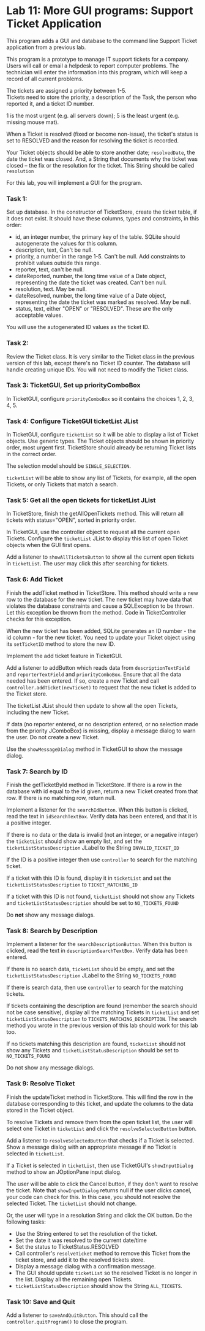 # Lab 11: More GUI programs: Support Ticket Application

This program adds a GUI and database to the command line Support Ticket application from a previous lab.

This program is a prototype to manage IT support tickets for a company. Users will call or email a helpdesk to report computer problems. The technician will enter the information into this program, which will keep a record of all current problems. 

The tickets are assigned a priority between 1-5.   
Tickets need to store the priority, a description of the Task, the person who reported it, and a ticket ID number.

1 is the most urgent (e.g. all servers down); 5 is the least urgent (e.g. missing mouse mat). 

When a Ticket is resolved (fixed or become non-issue), the ticket's status is set to RESOLVED and the reason for resolving the ticket is recorded. 

Your Ticket objects should be able to store another date; `resolvedDate`, the date the ticket was closed.
And, a String that documents why the ticket was closed – the fix or the resolution for the ticket. This String should be called `resolution`

For this lab, you will implement a GUI for the program. 

### Task 1: 

Set up database. In the constructor of TicketStore, create the ticket table, if it does not exist. 
It should have these columns, types and constraints, in this order:

* id, an integer number, the primary key of the table. SQLite should autogenerate the values for this column.
* description, text, Can't be null.
* priority, a number in the range 1-5. Can't be null. Add constraints to prohibit values outside this range.
* reporter, text, can't be null.
* dateReported, number, the long time value of a Date object, representing the date the ticket was created. Can't ben null.
* resolution, text. May be null.
* dateResolved, number, the long time value of a Date object, representing the date the ticket was marked as resolved. May be null.
* status, text, either "OPEN" or "RESOLVED". These are the only acceptable values.

You will use the autogenerated ID values as the ticket ID.
  
### Task 2: 

Review the Ticket class. It is very similar to the Ticket class in the previous version of this lab, except there's no Ticket ID counter. The database will handle creating unique IDs. 
You will not need to modify the Ticket class.  


### Task 3: TicketGUI, Set up priorityComboBox

In TicketGUI, configure `priorityComboBox` so it contains the choices 1, 2, 3, 4, 5.


### Task 4: Configure TicketGUI ticketList JList

In TicketGUI, configure `ticketList` so it will be able to display a list of Ticket objects. Use generic types. The Ticket objects should be shown in priority order, most urgent first. TicketStore should already be returning Ticket lists in the correct order.

The selection model should be `SINGLE_SELECTION`.

`ticketList` will be able to show any list of Tickets, for example, all the open Tickets, or only Tickets that match a search.


### Task 5: Get all the open tickets for ticketList JList

In TicketStore, finish the getAllOpenTickets method. This will return all tickets with status="OPEN", sorted in priority order.

In TicketGUI, use the controller object to request all the current open Tickets.
Configure the `ticketList` JList to display this list of open Ticket objects when the GUI first opens.

Add a listener to `showAllTicketsButton` to show all the current open tickets in `ticketList`.  The user may click this after searching for tickets. 
 
 
### Task 6: Add Ticket

Finish the addTicket method in TicketStore.  This method should write a new row to the database for the new ticket.  The new ticket may have data that violates the database constraints and cause a SQLException to be thrown. Let this exception be thrown from the method. Code in TicketController checks for this exception. 

When the new ticket has been added, SQLite generates an ID number - the id column - for the new ticket. You need to update your Ticket object using its `setTicketID` method to store the new ID.  

Implement the add ticket feature in TicketGUI. 

Add a listener to addButton which reads data from `descriptionTextField` and `reporterTextField` and `priorityComboBox`.  Ensure that all the data needed has been entered. If so, create a new Ticket and call `controller.addTicket(newTicket)` to request that the new ticket is added to the Ticket store. 

The ticketList JList should then update to show all the open Tickets, including the new Ticket. 

If data (no reporter entered, or no description entered, or no selection made from the priority JComboBox) is missing, display a message dialog to warn the user. Do not create a new Ticket. 

Use the `showMessageDialog` method in TicketGUI to show the message dialog. 
 
 
### Task 7: Search by ID

Finish the getTicketById method in TicketStore. If there is a row in the database with id equal to the id given, return a new Ticket created from that row.  If there is no matching row, return null.

Implement a listener for the `searchIdButton`. When this button is clicked, read the text in `idSearchTextBox`. Verify data has been entered, and that it is a positive integer. 

If there is no data or the data is invalid (not an integer, or a negative integer) the `ticketList` should show an empty list, and set the `ticketListStatusDescription` JLabel to the String `INVALID_TICKET_ID`

If the ID is a positive integer then use `controller` to search for the matching ticket.

If a ticket with this ID is found, display it in `ticketList` and set the `ticketListStatusDescription` to `TICKET_MATCHING_ID`

If a ticket with this ID is not found, `ticketList` should not show any Tickets and `ticketListStatusDescription` should be set to `NO_TICKETS_FOUND`

Do **not** show any message dialogs. 


### Task 8: Search by Description

Implement a listener for the `searchDescriptionButton`. When this button is clicked, read the text in `descriptionSearchTextBox`. Verify data has been entered.

If there is no search data, `ticketList` should be empty, and set the `ticketListStatusDescription` JLabel to the String `NO_TICKETS_FOUND`

If there is search data, then use `controller` to search for the matching tickets.

If tickets containing the description are found (remember the search should not be case sensitive), display all the matching Tickets in `ticketList` and set `ticketListStatusDescription` to `TICKETS_MATCHING_DESCRIPTION`. The search method you wrote in the previous version of this lab should work for this lab too. 

If no tickets matching this description are found, `ticketList` should not show any Tickets and `ticketListStatusDescription` should be set to `NO_TICKETS_FOUND`

Do not show any message dialogs.
 

### Task 9: Resolve Ticket

Finish the updateTicket method in TicketStore. This will find the row in the database corresponding to this ticket, and update the columns to the data stored in the Ticket object. 

To resolve Tickets and remove them from the open ticket list, the user will select one Ticket in `ticketList` and click the `resolveSelectedButton` button.

Add a listener to `resolveSelectedButton` that checks if a Ticket is selected. Show a message dialog with an appropriate message if no Ticket is selected in `ticketList`.

If a Ticket is selected in `ticketList`, then use TicketGUI's `showInputDialog` method to show an JOptionPane input dialog. 

The user will be able to click the Cancel button, if they don't want to resolve the ticket. Note that `showInputDialog` returns null if the user clicks cancel, your code can check for this. In this case, you should not resolve the selected Ticket. The `ticketList` should not change.

Or, the user will type in a resolution String and click the OK button. Do the following tasks:

* Use the String entered to set the resolution of the ticket. 
* Set the date it was resolved to the current date/time 
* Set the status to TicketStatus.RESOLVED
* Call controller's `resolveTicket` method to remove this Ticket from the ticket store, and add it to the resolved tickets store. 
* Display a message dialog with a confirmation message. 
* The GUI should update `ticketList` so the resolved Ticket is no longer in the list. Display all the remaining open Tickets. 
* `ticketListStatusDescription` should show the String `ALL_TICKETS`. 


### Task 10: Save and Quit 

Add a listener to `saveAndQuitButton`. This should call the `controller.quitProgram()` to close the program.
